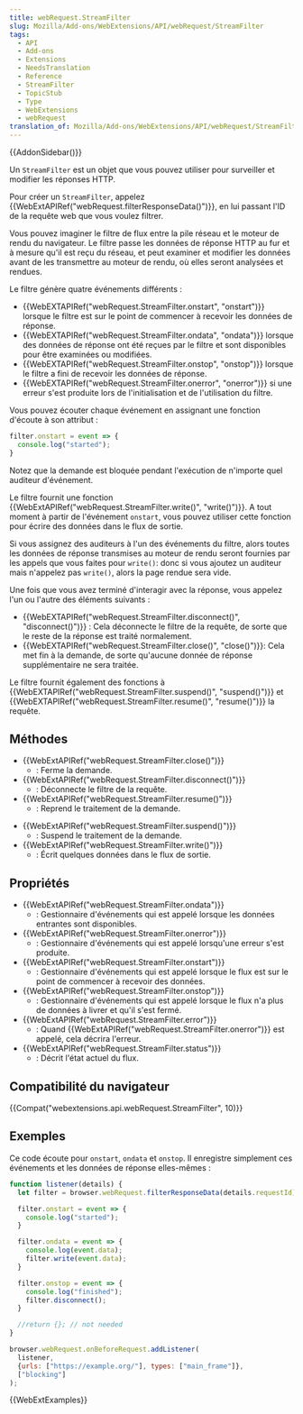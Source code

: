 ```yaml
---
title: webRequest.StreamFilter
slug: Mozilla/Add-ons/WebExtensions/API/webRequest/StreamFilter
tags:
  - API
  - Add-ons
  - Extensions
  - NeedsTranslation
  - Reference
  - StreamFilter
  - TopicStub
  - Type
  - WebExtensions
  - webRequest
translation_of: Mozilla/Add-ons/WebExtensions/API/webRequest/StreamFilter
---
```

{{AddonSidebar()}}

Un `StreamFilter` est un objet que vous pouvez utiliser pour surveiller et modifier les réponses HTTP.

Pour créer un `StreamFilter`, appelez {{WebExtAPIRef("webRequest.filterResponseData()")}}, en lui passant l'ID de la requête web que vous voulez filtrer.

Vous pouvez imaginer le filtre de flux entre la pile réseau et le moteur de rendu du navigateur. Le filtre passe les données de réponse HTTP au fur et à mesure qu'il est reçu du réseau, et peut examiner et modifier les données avant de les transmettre au moteur de rendu, où elles seront analysées et rendues.

Le filtre génère quatre événements différents :

- {{WebEXTAPIRef("webRequest.StreamFilter.onstart", "onstart")}} lorsque le filtre est sur le point de commencer à recevoir les données de réponse.
- {{WebEXTAPIRef("webRequest.StreamFilter.ondata", "ondata")}} lorsque des données de réponse ont été reçues par le filtre et sont disponibles pour être examinées ou modifiées.
- {{WebEXTAPIRef("webRequest.StreamFilter.onstop", "onstop")}} lorsque le filtre a fini de recevoir les données de réponse.
- {{WebEXTAPIRef("webRequest.StreamFilter.onerror", "onerror")}} si une erreur s'est produite lors de l'initialisation et de l'utilisation du filtre.

Vous pouvez écouter chaque événement en assignant une fonction d'écoute à son attribut :

```js
filter.onstart = event => {
  console.log("started");
}
```

Notez que la demande est bloquée pendant l'exécution de n'importe quel auditeur d'événement.

Le filtre fournit une fonction {{WebExtAPIRef("webRequest.StreamFilter.write()", "write()")}}. A tout moment à partir de l'événement `onstart`, vous pouvez utiliser cette fonction pour écrire des données dans le flux de sortie.

Si vous assignez des auditeurs à l'un des événements du filtre, alors toutes les données de réponse transmises au moteur de rendu seront fournies par les appels que vous faites pour `write()`: donc si vous ajoutez un auditeur mais n'appelez pas `write()`, alors la page rendue sera vide.

Une fois que vous avez terminé d'interagir avec la réponse, vous appelez l'un ou l'autre des éléments suivants :

- {{WebEXTAPIRef("webRequest.StreamFilter.disconnect()", "disconnect()")}} : Cela déconnecte le filtre de la requête, de sorte que le reste de la réponse est traité normalement.
- {{WebEXTAPIRef("webRequest.StreamFilter.close()", "close()")}}: Cela met fin à la demande, de sorte qu'aucune donnée de réponse supplémentaire ne sera traitée.

Le filtre fournit également des fonctions à {{WebEXTAPIRef("webRequest.StreamFilter.suspend()", "suspend()")}} et {{WebEXTAPIRef("webRequest.StreamFilter.resume()", "resume()")}} la requête.

## Méthodes

- {{WebExtAPIRef("webRequest.StreamFilter.close()")}}
  - : Ferme la demande.
- {{WebExtAPIRef("webRequest.StreamFilter.disconnect()")}}
  - : Déconnecte le filtre de la requête.
- {{WebExtAPIRef("webRequest.StreamFilter.resume()")}}
  - : Reprend le traitement de la demande.

<!---->

- {{WebExtAPIRef("webRequest.StreamFilter.suspend()")}}
  - : Suspend le traitement de la demande.
- {{WebExtAPIRef("webRequest.StreamFilter.write()")}}
  - : Écrit quelques données dans le flux de sortie.

## Propriétés

- {{WebExtAPIRef("webRequest.StreamFilter.ondata")}}
  - : Gestionnaire d'événements qui est appelé lorsque les données entrantes sont disponibles.
- {{WebExtAPIRef("webRequest.StreamFilter.onerror")}}
  - : Gestionnaire d'événements qui est appelé lorsqu'une erreur s'est produite.
- {{WebExtAPIRef("webRequest.StreamFilter.onstart")}}
  - : Gestionnaire d'événements qui est appelé lorsque le flux est sur le point de commencer à recevoir des données.
- {{WebExtAPIRef("webRequest.StreamFilter.onstop")}}
  - : Gestionnaire d'événements qui est appelé lorsque le flux n'a plus de données à livrer et qu'il s'est fermé.
- {{WebExtAPIRef("webRequest.StreamFilter.error")}}
  - : Quand {{WebExtAPIRef("webRequest.StreamFilter.onerror")}} est appelé, cela décrira l'erreur.
- {{WebExtAPIRef("webRequest.StreamFilter.status")}}
  - : Décrit l'état actuel du flux.

## Compatibilité du navigateur

{{Compat("webextensions.api.webRequest.StreamFilter", 10)}}

## Exemples

Ce code écoute pour `onstart`, `ondata` et `onstop`. Il enregistre simplement ces événements et les données de réponse elles-mêmes :

```js
function listener(details) {
  let filter = browser.webRequest.filterResponseData(details.requestId);

  filter.onstart = event => {
    console.log("started");
  }

  filter.ondata = event => {
    console.log(event.data);
    filter.write(event.data);
  }

  filter.onstop = event => {
    console.log("finished");
    filter.disconnect();
  }

  //return {}; // not needed
}

browser.webRequest.onBeforeRequest.addListener(
  listener,
  {urls: ["https://example.org/"], types: ["main_frame"]},
  ["blocking"]
);
```

{{WebExtExamples}}
